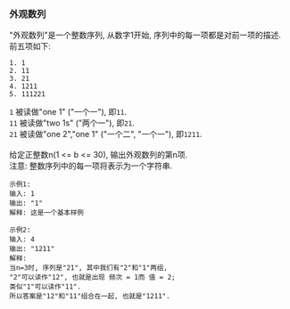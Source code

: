 
### 外观数列

"外观数列"是一个整数序列, 从数字1开始, 序列中的每一项都是对前一项的描述.<br/>
前五项如下:<br/>
```
1. 1
2. 11
3. 21
4. 1211
5. 111221
```

``` 1 ``` 被读做"one 1" ("一个一"), 即``` 11 ```.<br/>
``` 11 ``` 被读做"two 1s" ("两个一"), 即``` 21 ```.<br/>
``` 21 ``` 被读做"one 2","one 1" ("一个二", "一个一"), 即``` 1211 ```.<br/>
<br/>
给定正整数n(1 <= b <= 30), 输出外观数列的第n项.<br/>
注意: 整数序列中的每一项将表示为一个字符串.<br/>

```
示例1:
输入: 1
输出: "1"
解释: 这是一个基本样例

示例2:
输入: 4
输出: "1211"
解释: 
当n=3时, 序列是"21", 其中我们有"2"和"1"两组,
"2"可以读作"12", 也就是出现 频次 = 1而 值 = 2;
类似"1"可以读作"11".
所以答案是"12"和"11"组合在一起, 也就是"1211".
```

